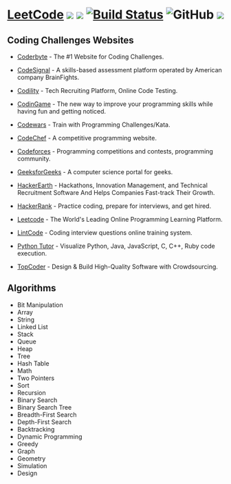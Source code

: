 # [LeetCode](https://leetcode.com/) ![](https://img.shields.io/github/languages/top/siansiansu/leetcode-problems.svg?colorB=blue&style=flat) ![](https://img.shields.io/github/languages/count/siansiansu/leetcode-problems.svg?style=flat) [![Build Status](https://travis-ci.org/siansiansu/leetcode-problems.svg?branch=master)](https://travis-ci.org/siansiansu/leetcode-problems) ![GitHub](https://img.shields.io/github/license/mashape/apistatus.svg) ![](https://img.shields.io/badge/say-thanks-ff69b4.svg)

## Coding Challenges Websites

- [Coderbyte](https://coderbyte.com/) - The #1 Website for Coding Challenges.

- [CodeSignal](https://codesignal.com/) - A skills-based assessment platform operated by American company BrainFights.

- [Codility](https://www.codility.com/) - Tech Recruiting Platform, Online Code Testing.

- [CodinGame](https://www.codingame.com/start) - The new way to improve your programming skills while having fun and getting noticed.

- [Codewars](https://www.codewars.com/) - Train with Programming Challenges/Kata.

- [CodeChef](https://www.codechef.com/) - A competitive programming website.

- [Codeforces](http://codeforces.com/) - Programming competitions and contests, programming community.

- [GeeksforGeeks](https://www.geeksforgeeks.org/) - A computer science portal for geeks.

- [HackerEarth](https://www.hackerearth.com/) - Hackathons, Innovation Management, and Technical Recruitment Software And Helps Companies Fast-track Their Growth.

- [HackerRank](https://www.hackerrank.com/) - Practice coding, prepare for interviews, and get hired.

- [Leetcode](https://leetcode.com) - The World's Leading Online Programming Learning Platform.

- [LintCode](https://www.lintcode.com/) - Coding interview questions online training system.

- [Python Tutor](http://www.pythontutor.com/visualize.html#mode=edit) - Visualize Python, Java, JavaScript, C, C++, Ruby code execution.

- [TopCoder](https://www.topcoder.com/challenges/) - Design & Build High-Quality Software with Crowdsourcing.

## Algorithms

- Bit Manipulation
- Array
- String
- Linked List
- Stack
- Queue
- Heap
- Tree
- Hash Table
- Math
- Two Pointers
- Sort
- Recursion
- Binary Search
- Binary Search Tree
- Breadth-First Search
- Depth-First Search
- Backtracking
- Dynamic Programming
- Greedy
- Graph
- Geometry
- Simulation
- Design

